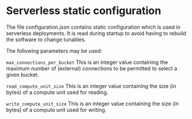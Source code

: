 # Serverless static configuration

The file configuration.json contains static configuration which is used
in serverless deployments. It is read during startup to avoid having
to rebuild the software to change tunables.

The following parameters may be used:

`max_connections_per_bucket` This is an integer value containing the maximum
number of (external) connections to be permitted to select a given bucket.

`read_compute_unit_size` This is an integer value containing the size
(in bytes) of a compute unit used for reading.

`write_compute_unit_size` This is an integer value containing the size
(in bytes) of a compute unit used for writing.
